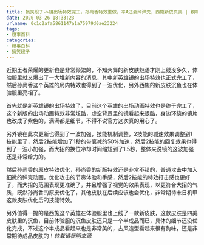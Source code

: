 ```yaml
---
title: 搞笑段子->镜出场特效完工，孙尚香特效重做，平A还会掉弹壳，西施新皮真美 | 糗事百科
date: 2020-03-26 18:33:23
urlname: 0c1c2afa5861147a1a75979d0ae23224
tags: 
- 糗事百科
categories:
- 糗事百科
- 搞笑段子
---
```

近期王者荣耀的更新也是非常频繁的，不知火舞的新皮肤魅语才刚上线没多久，体验服里就又爆出了一大堆新内容的消息，其中新英雄镜的出场特效也正式完工了，然后孙尚香这个英雄的局内特效也得到了一波优化，另外西施的新皮肤沉鱼也在体验服里亮相了。

首先就是新英雄镜的出场特效了，目前这个英雄的出场动画特效也是终于完工了，这个新版的出场动画特效非常炫酷，虚空背景里的镜看起来很酷，身边环绕的镜片也改成了紫色的，满满都是细节，不得不说官方这次真的用心了。

另外镜在此次更新也得到了一波加强，技能机制调整，2技能的减速效果调整到1技能里了，然后2技能增加了1秒的带衰减的50%加速，然后2技能的回复效果也得到了一波小加强，而大招的换位冷却时间缩短到了1.5秒，整体来说镜的这波加强还是非常给力的。

然后孙尚香的原皮特效优化，孙尚香的新版特效还是非常不错的，普通攻击中加入细微的弹壳动画，优化攻击的节奏体验和手感，然后2技能的特效打击感也更好了，而大招的范围表现更准确了，并且增强了视觉的效果表现，以更符合大招的气质，既然孙尚香的原皮优化了，其他皮肤在后续应该也会优化，非常期待末日机甲这款皮肤优化后的技能特效。

另外值得一提的是西施这个英雄在体验服里也上线了一款新皮肤，这款皮肤是四美皮肤里的沉鱼，目前体验服的沉鱼皮肤还只是一个半成品而已，具体的细节还没优化完成，不过这个半成品看起来也是非常美的，古风造型看起来很有韵味，还是非常期待成品皮肤的！*转载请标明来源*


